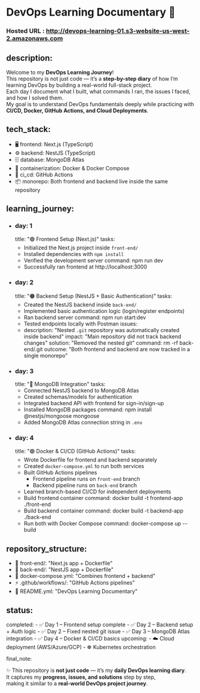 # DevOps Learning Documentary 📘

### Hosted URL : http://devops-learning-01.s3-website-us-west-2.amazonaws.com

## description: 

  Welcome to my **DevOps Learning Journey**!  
  This repository is not just code — it’s a **step-by-step diary** of how I’m learning DevOps by building a real-world full-stack project.  
  Each day I document what I built, what commands I ran, the issues I faced, and how I solved them.  
  My goal is to understand DevOps fundamentals deeply while practicing with **CI/CD, Docker, GitHub Actions, and Cloud Deployments**.

## tech_stack:
  - 🖥️ frontend: Next.js (TypeScript)
  - ⚙️ backend: NestJS (TypeScript)
  - 🗄️ database: MongoDB Atlas
  - 🐳 containerization: Docker & Docker Compose
  - 🔄 ci_cd: GitHub Actions
  - 📦 monorepo: Both frontend and backend live inside the same repository

## learning_journey:
  - ### day: 1
    title: "🟢 Frontend Setup (Next.js)"
    tasks:
      - Initialized the Next.js project inside `front-end/`
      - Installed dependencies with `npm install`
      - Verified the development server
        command: npm run dev
      - Successfully ran frontend at http://localhost:3000
  - ### day: 2
    title: "🟠 Backend Setup (NestJS + Basic Authentication)"
    tasks:
      - Created the NestJS backend inside `back-end/`
      - Implemented basic authentication logic (login/register endpoints)
      - Ran backend server
        command: npm run start:dev
      - Tested endpoints locally with Postman
    issues:
      - description: "Nested `.git` repository was automatically created inside backend"
        impact: "Main repository did not track backend changes"
        solution: "Removed the nested git"
          command: rm -rf back-end/.git
        outcome: "Both frontend and backend are now tracked in a single monorepo"
  - ### day: 3
    title: "🔵 MongoDB Integration"
    tasks:
      - Connected NestJS backend to MongoDB Atlas
      - Created schemas/models for authentication
      - Integrated backend API with frontend for sign-in/sign-up
      - Installed MongoDB packages
        command: npm install @nestjs/mongoose mongoose
      - Added MongoDB Atlas connection string in `.env`
  - ### day: 4
    title: "🟣 Docker & CI/CD (GitHub Actions)"
    tasks:
      - Wrote Dockerfile for frontend and backend separately
      - Created `docker-compose.yml` to run both services
      - Built GitHub Actions pipelines
        - Frontend pipeline runs on `front-end` branch
        - Backend pipeline runs on `back-end` branch
      - Learned branch-based CI/CD for independent deployments
      - Build frontend container
        command: docker build -t frontend-app ./front-end
      - Build backend container
        command: docker build -t backend-app ./back-end
      - Run both with Docker Compose
        command: docker-compose up --build

## repository_structure:
  - 📂 front-end/: "Next.js app + Dockerfile"
  - 📂 back-end/: "NestJS app + Dockerfile"
  - 📄 docker-compose.yml: "Combines frontend + backend"
  - ⚡ .github/workflows/: "GitHub Actions pipelines"
  - 📝 README.yml: "DevOps Learning Documentary"

## status:
  completed:
    - ✅ Day 1 – Frontend setup complete
    - ✅ Day 2 – Backend setup + Auth logic
    - ✅ Day 2 – Fixed nested git issue
    - ✅ Day 3 – MongoDB Atlas integration
    - ✅ Day 4 – Docker & CI/CD basics
  upcoming:
    - ☁️ Cloud deployment (AWS/Azure/GCP)
    - ☸️ Kubernetes orchestration

final_note: 

  ✨ This repository is **not just code** — it’s my **daily DevOps learning diary**.  
  It captures my **progress, issues, and solutions** step by step,  
  making it similar to a **real-world DevOps project journey**.
